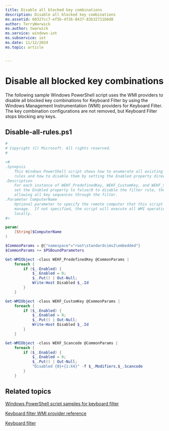 ```yaml
---
title: Disable all blocked key combinations
description: Disable all blocked key combinations
ms.assetid: 60327cc7-ef5b-4f26-8437-83b32711b6d8
author: TerryWarwick
ms.author: twarwick
ms.service: windows-iot
ms.subservice: iot
ms.date: 11/12/2024
ms.topic: article


---
```

# Disable all blocked key combinations

<!-- [!INCLUDE [Supported Editions - Enterprise Plus](../../../includes/incl-supported-OS-Enterprise-Plus.md)] -->

The following sample Windows PowerShell script uses the WMI providers to disable all blocked key combinations for Keyboard Filter by using the Windows Management Instrumentation (WMI) providers for Keyboard Filter. The key combination configurations are not removed, but Keyboard Filter stops blocking any keys.

## Disable-all-rules.ps1

```powershell
#
# Copyright (C) Microsoft. All rights reserved.
#

<#
.Synopsis
    This Windows PowerShell script shows how to enumerate all existing keyboard filter
    rules and how to disable them by setting the Enabled property directly.
.Description
    For each instance of WEKF_PredefinedKey, WEKF_CustomKey, and WEKF_Scancode,
    set the Enabled property to false/0 to disable the filter rule, thus
    allowing all key sequences through the filter.
.Parameter ComputerName
    Optional parameter to specify the remote computer that this script should
    manage.  If not specified, the script will execute all WMI operations
    locally.
#>

param(
    [String]$ComputerName
)

$CommonParams = @{"namespace"="root\standardcimv2\embedded"}
$CommonParams += $PSBoundParameters

Get-WMIObject -class WEKF_PredefinedKey @CommonParams |
    foreach {
        if ($_.Enabled) {
            $_.Enabled = 0;
            $_.Put() | Out-Null;
            Write-Host Disabled $_.Id
        }
    }

Get-WMIObject -class WEKF_CustomKey @CommonParams |
    foreach {
        if ($_.Enabled) {
            $_.Enabled = 0;
            $_.Put() | Out-Null;
            Write-Host Disabled $_.Id
        }
    }

Get-WMIObject -class WEKF_Scancode @CommonParams |
    foreach {
        if ($_.Enabled) {
            $_.Enabled = 0;
            $_.Put() | Out-Null;
            "Disabled {0}+{1:X4}" -f $_.Modifiers,$_.Scancode
        }
    }
```

## Related topics

[Windows PowerShell script samples for keyboard filter](keyboardfilter-powershell-script-samples.md)

[Keyboard filter WMI provider reference](keyboardfilter-wmi-provider-reference.md)

[Keyboard filter](index.md)
